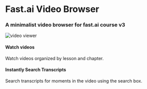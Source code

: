 # Fast.ai Video Browser
### A minimalist video browser for fast.ai course v3

![video viewer](./fastai-video-viewer.gif)

#### Watch videos
Watch videos organized by lesson and chapter.

#### Instantly Search Transcripts
Search transcripts for moments in the video using the search box.

